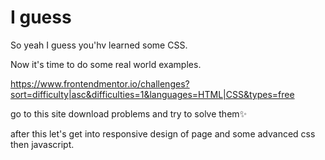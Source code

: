 # I guess

So yeah I guess you'hv learned some CSS.

Now it's time to do some real world examples.

https://www.frontendmentor.io/challenges?sort=difficulty|asc&difficulties=1&languages=HTML|CSS&types=free

go to this site
download problems and try to solve them✨

after this let's get into responsive design of page and some advanced css then javascript.